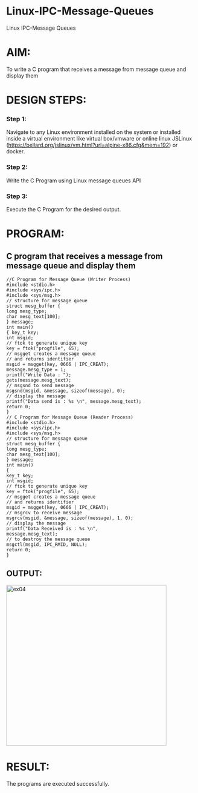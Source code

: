 # Linux-IPC-Message-Queues
Linux IPC-Message Queues

# AIM:
To write a C program that receives a message from message queue and display them

# DESIGN STEPS:

### Step 1:

Navigate to any Linux environment installed on the system or installed inside a virtual environment like virtual box/vmware or online linux JSLinux (https://bellard.org/jslinux/vm.html?url=alpine-x86.cfg&mem=192) or docker.

### Step 2:

Write the C Program using Linux message queues API 

### Step 3:

Execute the C Program for the desired output. 

# PROGRAM:

## C program that receives a message from message queue and display them
```
//C Program for Message Queue (Writer Process)
#include <stdio.h>
#include <sys/ipc.h>
#include <sys/msg.h>
// structure for message queue
struct mesg_buffer {
long mesg_type;
char mesg_text[100];
} message;
int main()
{ key_t key;
int msgid;
// ftok to generate unique key
key = ftok("progfile", 65);
// msgget creates a message queue
// and returns identifier
msgid = msgget(key, 0666 | IPC_CREAT);
message.mesg_type = 1;
printf("Write Data : ");
gets(message.mesg_text);
// msgsnd to send message
msgsnd(msgid, &message, sizeof(message), 0);
// display the message
printf("Data send is : %s \n", message.mesg_text);
return 0;
}
// C Program for Message Queue (Reader Process)
#include <stdio.h>
#include <sys/ipc.h>
#include <sys/msg.h>
// structure for message queue
struct mesg_buffer {
long mesg_type;
char mesg_text[100];
} message;
int main()
{
key_t key;
int msgid;
// ftok to generate unique key
key = ftok("progfile", 65);
// msgget creates a message queue
// and returns identifier
msgid = msgget(key, 0666 | IPC_CREAT);
// msgrcv to receive message
msgrcv(msgid, &message, sizeof(message), 1, 0);
// display the message
printf("Data Received is : %s \n",
message.mesg_text);
// to destroy the message queue
msgctl(msgid, IPC_RMID, NULL);
return 0;
}
```

## OUTPUT:

<img width="424" alt="ex04" src="https://github.com/jayaseelan2006/Linux-IPC-Message-Queues/assets/151389443/23c3541f-3a71-45e5-9a81-74d038565202">


# RESULT:
The programs are executed successfully.
